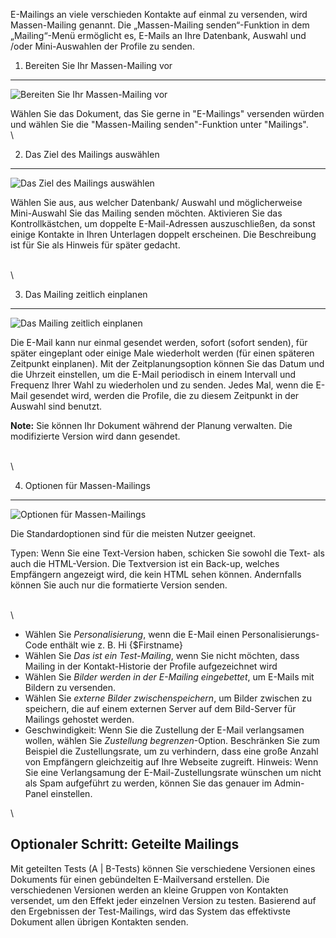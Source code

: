 E-Mailings an viele verschieden Kontakte auf einmal zu versenden, wird
Massen-Mailing genannt. Die „Massen-Mailing senden“-Funktion in dem
„Mailing“-Menü ermöglicht es, E-Mails an Ihre Datenbank, Auswahl und
/oder Mini-Auswahlen der Profile zu senden.

1. Bereiten Sie Ihr Massen-Mailing vor
--------------------------------------

![ Bereiten Sie Ihr Massen-Mailing
vor](Copernicacom/de-massmailing.png " Bereiten Sie Ihr Massen-Mailing vor")

Wählen Sie das Dokument, das Sie gerne in "E-Mailings" versenden würden
und wählen Sie die "Massen-Mailing senden"-Funktion unter "Mailings". \
 \

2. Das Ziel des Mailings auswählen
----------------------------------

![ Das Ziel des Mailings
auswählen](Copernicacom/de-target-massmailing.png " Das Ziel des Mailings auswählen")

Wählen Sie aus, aus welcher Datenbank/ Auswahl und möglicherweise
Mini-Auswahl Sie das Mailing senden möchten. Aktivieren Sie das
Kontrollkästchen, um doppelte E-Mail-Adressen auszuschließen, da sonst
einige Kontakte in Ihren Unterlagen doppelt erscheinen. Die Beschreibung
ist für Sie als Hinweis für später gedacht.

\
 \

3. Das Mailing zeitlich einplanen
---------------------------------

![Das Mailing zeitlich
einplanen](Copernicacom/de-schedule-massmailing.png "Das Mailing zeitlich einplanen")

Die E-Mail kann nur einmal gesendet werden, sofort (sofort senden), für
später eingeplant oder einige Male wiederholt werden (für einen späteren
Zeitpunkt einplanen). Mit der Zeitplanungsoption können Sie das Datum
und die Uhrzeit einstellen, um die E-Mail periodisch in einem Intervall
und Frequenz Ihrer Wahl zu wiederholen und zu senden. Jedes Mal, wenn
die E-Mail gesendet wird, werden die Profile, die zu diesem Zeitpunkt in
der Auswahl sind benutzt.

**Note:** Sie können Ihr Dokument während der Planung verwalten. Die
modifizierte Version wird dann gesendet.

\
 \

4. Optionen für Massen-Mailings
-------------------------------

![Optionen für
Massen-Mailings](Copernicacom/de-options-massmailing.png "Optionen für Massen-Mailings")

Die Standardoptionen sind für die meisten Nutzer geeignet.

Typen: Wenn Sie eine Text-Version haben, schicken Sie sowohl die Text-
als auch die HTML-Version. Die Textversion ist ein Back-up, welches
Empfängern angezeigt wird, die kein HTML sehen können. Andernfalls
können Sie auch nur die formatierte Version senden.

\
 \

-   Wählen Sie *Personalisierung*, wenn die E-Mail einen
    Personalisierungs-Code enthält wie z. B. Hi {\$Firstname}
-   Wählen Sie *Das ist ein Test-Mailing*, wenn Sie nicht möchten, dass
    Mailing in der Kontakt-Historie der Profile aufgezeichnet wird
-   Wählen Sie *Bilder werden in der E-Mailing eingebettet*, um E-Mails
    mit Bildern zu versenden.
-   Wählen Sie *externe Bilder zwischenspeichern*, um Bilder zwischen zu
    speichern, die auf einem externen Server auf dem Bild-Server für
    Mailings gehostet werden.
-   Geschwindigkeit: Wenn Sie die Zustellung der E-Mail verlangsamen
    wollen, wählen Sie *Zustellung begrenzen*-Option. Beschränken Sie
    zum Beispiel die Zustellungsrate, um zu verhindern, dass eine große
    Anzahl von Empfängern gleichzeitig auf Ihre Webseite zugreift.
    Hinweis: Wenn Sie eine Verlangsamung der E-Mail-Zustellungsrate
    wünschen um nicht als Spam aufgeführt zu werden, können Sie das
    genauer im Admin-Panel einstellen.

\

Optionaler Schritt: Geteilte Mailings
-------------------------------------

Mit geteilten Tests (A | B-Tests) können Sie verschiedene Versionen
eines Dokuments für einen gebündelten E-Mailversand erstellen. Die
verschiedenen Versionen werden an kleine Gruppen von Kontakten
versendet, um den Effekt jeder einzelnen Version zu testen. Basierend
auf den Ergebnissen der Test-Mailings, wird das System das effektivste
Dokument allen übrigen Kontakten senden.
